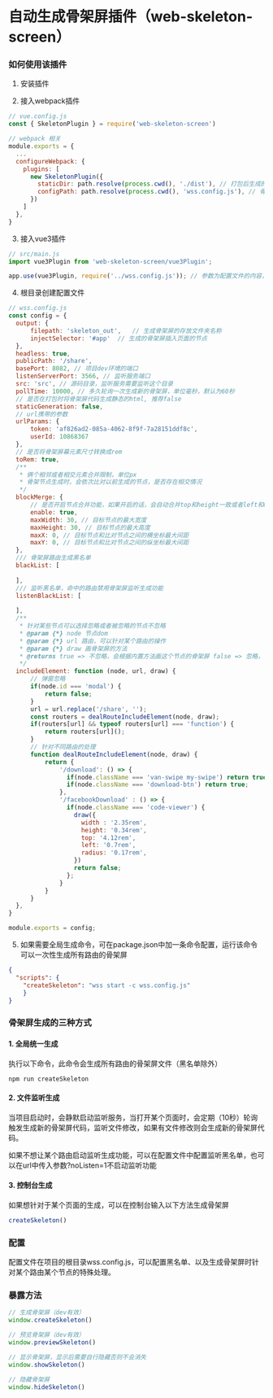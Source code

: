 # 自动生成骨架屏插件（web-skeleton-screen）

### 如何使用该插件

1. 安装插件

2. 接入webpack插件

```js
// vue.config.js
const { SkeletonPlugin } = require('web-skeleton-screen')

// webpack 相关
module.exports = {
  ...
  configureWebpack: {
    plugins: [
      new SkeletonPlugin({
        staticDir: path.resolve(process.cwd(), './dist'), // 打包后生成的路径
        configPath: path.resolve(process.cwd(), 'wss.config.js'), // 骨架屏的配置文件
      })
    ]
  },
}
```

3. 接入vue3插件

```js
// src/main.js
import vue3Plugin from 'web-skeleton-screen/vue3Plugin';  

app.use(vue3Plugin, require('../wss.config.js')); // 参数为配置文件的内容，必须要传入
```

4. 根目录创建配置文件

```js
// wss.config.js
const config = {
  output: {
      filepath: 'skeleton_out',   // 生成骨架屏的存放文件夹名称
      injectSelector: '#app'  // 生成的骨架屏插入页面的节点
  },
  headless: true,
  publicPath: '/share',
  basePort: 8082, // 项目dev环境的端口
  listenServerPort: 3566, // 监听服务端口
  src: 'src', // 源码目录，监听服务需要监听这个目录
  pollTime: 10000, // 多久轮询一次生成新的骨架屏，单位毫秒，默认为60秒
  // 是否在打包时将骨架屏代码生成静态的html, 推荐false
  staticGeneration: false,
  // url携带的参数
  urlParams: {
      token: 'af826ad2-085a-4062-8f9f-7a28151ddf8c',
      userId: 10868367
  },
  // 是否将骨架屏幕元素尺寸转换成rem
  toRem: true,
  /**
   * 俩个相邻或者相交元素合并限制，单位px
   * 骨架节点生成时，会依次比对以前生成的节点，是否存在相交情况
   */ 
  blockMerge: {
      // 是否开启节点合并功能，如果开启的话，会自动合并top和height一致或者left和width一致的相交元素，并且根据下述规则判断其他情况是否合并
      enable: true, 
      maxWidth: 30, // 目标节点的最大宽度
      maxHeight: 30, // 目标节点的最大高度
      maxX: 0, // 目标节点和比对节点之间的横坐标最大间距
      maxY: 0, // 目标节点和比对节点之间的纵坐标最大间距
  },
  /// 骨架屏路由生成黑名单
  blackList: [
      
  ],
  /// 监听黑名单，命中的路由禁用骨架屏监听生成功能
  listenBlackList: [
      
  ],
  /**
   * 针对某些节点可以选择忽略或者被忽略的节点不忽略
   * @param {*} node 节点dom
   * @param {*} url 路由，可以针对某个路由的操作
   * @param {*} draw 画骨架屏的方法
   * @returns true => 不忽略，会根据内置方法画这个节点的骨架屏 false => 忽略，不会画这个节点的骨架屏，当然也可以自行生成这个节点的骨架屏
   */
  includeElement: function (node, url, draw) {
      // 弹窗忽略
      if(node.id === 'modal') {
          return false;
      }
      url = url.replace('/share', '');
      const routers = dealRouteIncludeElement(node, draw);
      if(routers[url] && typeof routers[url] === 'function') {
          return routers[url]();
      }
      // 针对不同路由的处理
      function dealRouteIncludeElement(node, draw) {
          return {
              '/download': () => {
                if(node.className === 'van-swipe my-swipe') return true;
                if(node.className === 'download-btn') return true;
              },
              '/facebookDownload' : () => {
                if(node.className === 'code-viewer') {
                  draw({
                    width : '2.35rem',
                    height: '0.34rem',
                    top: '4.12rem',
                    left: '0.7rem',
                    radius: '0.17rem',
                  })
                  return false;
                };
              }
          }
      }
  },
}

module.exports = config;
```

5. 如果需要全局生成命令，可在package.json中加一条命令配置，运行该命令可以一次性生成所有路由的骨架屏

```json
{
  "scripts": {
  	"createSkeleton": "wss start -c wss.config.js"
	}
}
```

### 骨架屏生成的三种方式

#### 1. 全局统一生成

执行以下命令，此命令会生成所有路由的骨架屏文件（黑名单除外）

```shell
npm run createSkeleton
```

#### 2. 文件监听生成

当项目启动时，会静默启动监听服务，当打开某个页面时，会定期（10秒）轮询触发生成新的骨架屏代码，监听文件修改，如果有文件修改则会生成新的骨架屏代码。

如果不想让某个路由启动监听生成功能，可以在配置文件中配置监听黑名单，也可以在url中传入参数?noListen=1不启动监听功能

#### 3. 控制台生成

如果想针对于某个页面的生成，可以在控制台输入以下方法生成骨架屏

```js
createSkeleton()
```

### 配置

配置文件在项目的根目录wss.config.js，可以配置黑名单、以及生成骨架屏时针对某个路由某个节点的特殊处理。

### 暴露方法

```js
// 生成骨架屏（dev有效）
window.createSkeleton()

// 预览骨架屏（dev有效）
window.previewSkeleton()

// 显示骨架屏，显示后需要自行隐藏否则不会消失
window.showSkeleton()

// 隐藏骨架屏
window.hideSkeleton()
```

